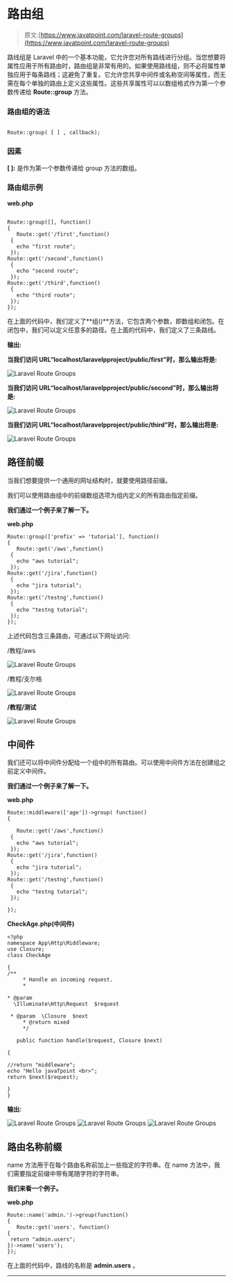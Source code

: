 # 路由组

> 原文:[https://www.javatpoint.com/laravel-route-groups](https://www.javatpoint.com/laravel-route-groups)

路线组是 Laravel 中的一个基本功能，它允许您对所有路线进行分组。当您想要将属性应用于所有路由时，路由组是非常有用的。如果使用路线组，则不必将属性单独应用于每条路线；这避免了重复。它允许您共享中间件或名称空间等属性，而无需在每个单独的路由上定义这些属性。这些共享属性可以以数组格式作为第一个参数传递给 **Route::group** 方法。

### 路由组的语法

```

Route::group( [ ] , callback);

```

### 因素

**[ ]:** 是作为第一个参数传递给 group 方法的数组。

### 路由组示例

**web.php**

```

Route::group([], function()
{
   Route::get('/first',function()
 {
   echo "first route";
 });
Route::get('/second',function()
 {
   echo "second route";
 });
Route::get('/third',function()
 {
   echo "third route";
 });
});

```

在上面的代码中，我们定义了**组()**方法，它包含两个参数，即数组和闭包。在闭包中，我们可以定义任意多的路径。在上面的代码中，我们定义了三条路线。

**输出:**

**当我们访问 URL“localhost/laravelpproject/public/first”时，那么输出将是:**

![Laravel Route Groups](../Images/d567cdf4d3f7d97d2a3d5cc9bbd0668b.png)

**当我们访问 URL“localhost/laravelpproject/public/second”时，那么输出将是:**

![Laravel Route Groups](../Images/e314c3aff451737f3fe8b945faf573b0.png)

**当我们访问 URL“localhost/laravelpproject/public/third”时，那么输出将是:**

![Laravel Route Groups](../Images/486a99bcc6ccb50c2627b45c4b79992e.png)

## 路径前缀

当我们想要提供一个通用的网址结构时，就要使用路径前缀。

我们可以使用路由组中的前缀数组选项为组内定义的所有路由指定前缀。

**我们通过一个例子来了解一下。**

**web.php**

```
Route::group(['prefix' => 'tutorial'], function()
{
   Route::get('/aws',function()
 {
   echo "aws tutorial";
 });
Route::get('/jira',function()
 {
   echo "jira tutorial";
 });
Route::get('/testng',function()
 {
   echo "testng tutorial";
 });
});

```

上述代码包含三条路由，可通过以下网址访问:

/教程/aws

![Laravel Route Groups](../Images/ca9485e7f8e1cad5599cbac5900ef496.png)

/教程/支尔格

![Laravel Route Groups](../Images/007aaec67c73e0b433faca811b0eb09f.png)

**/教程/测试**

![Laravel Route Groups](../Images/5e57c5f093d9a2b44c8abd8e717e7719.png)

## 中间件

我们还可以将中间件分配给一个组中的所有路由。可以使用中间件方法在创建组之前定义中间件。

**我们通过一个例子来了解一下。**

**web.php**

```
Route::middleware(['age'])->group( function()
{

   Route::get('/aws',function()
 {
   echo "aws tutorial";
 });
Route::get('/jira',function()
 {
   echo "jira tutorial";
 });
Route::get('/testng',function()
 {
   echo "testng tutorial";
 });

});

```

**CheckAge.php(中间件)**

```
<?php
namespace App\Http\Middleware;
use Closure;
class CheckAge

{
/**
     * Handle an incoming request.
     *

* @param
  \Illuminate\Http\Request  $request

 * @param  \Closure  $next
     * @return mixed
     */

   public function handle($request, Closure $next)

{

//return "middleware";
echo "Hello javaTpoint <br>";
return $next($request);

}
}

```

**输出:**

![Laravel Route Groups](../Images/e18d4fe6cf5d4b1aa1247112f3bfcb22.png)
![Laravel Route Groups](../Images/84132abf67398e54f58753718ae87e01.png)
![Laravel Route Groups](../Images/fa598954f999e87533ea002b82a3c084.png)

## 路由名称前缀

name 方法用于在每个路由名称前加上一些指定的字符串。在 name 方法中，我们需要指定前缀中带有尾随字符的字符串。

**我们来看一个例子。**

**web.php**

```
Route::name('admin.')->group(function()
{
   Route::get('users', function()
{
 return "admin.users";
})->name('users');
});

```

在上面的代码中，路线的名称是 **admin.users** 。

* * *